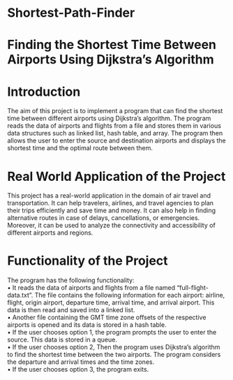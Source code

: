 # Shortest-Path-Finder

# Finding the Shortest Time Between Airports Using Dijkstra’s Algorithm

# Introduction
The aim of this project is to implement a program that can find the shortest time between different airports using Dijkstra’s algorithm. The program reads the data of airports and flights from a file and stores them in various data structures such as linked list, hash table, and array. The program then allows the user to enter the source and destination airports and displays the shortest time and the optimal route between them.
# Real World Application of the Project
This project has a real-world application in the domain of air travel and transportation. It can help travelers, airlines, and travel agencies to plan their trips efficiently and save time and money. It can also help in finding alternative routes in case of delays, cancellations, or emergencies. Moreover, it can be used to analyze the connectivity and accessibility of different airports and regions.
# Functionality of the Project
The program has the following functionality: <br />
•	It reads the data of airports and flights from a file named “full-flight-data.txt”. The file contains the following information for each airport: airline, flight, origin airport, departure time, arrival time, and arrival airport. This data is then read and saved into a linked list.<br />
•	Another file containing the GMT time zone offsets of the respective airports is opened and its data is stored in a hash table.<br />
•	If the user chooses option 1, the program prompts the user to enter the source. This data is stored in a queue.<br />
•	If the user chooses option 2, Then the program uses Dijkstra’s algorithm to find the shortest time between the two airports. The program considers the departure and arrival times and the time zones.<br />
•	If the user chooses option 3, the program exits.<br />
